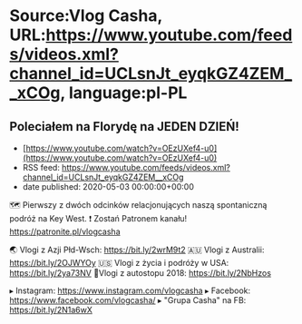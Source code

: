 # Source:Vlog Casha, URL:https://www.youtube.com/feeds/videos.xml?channel_id=UCLsnJt_eyqkGZ4ZEM__xCOg, language:pl-PL

## Poleciałem na Florydę na JEDEN DZIEŃ!
 - [https://www.youtube.com/watch?v=OEzUXef4-u0](https://www.youtube.com/watch?v=OEzUXef4-u0)
 - RSS feed: https://www.youtube.com/feeds/videos.xml?channel_id=UCLsnJt_eyqkGZ4ZEM__xCOg
 - date published: 2020-05-03 00:00:00+00:00

🗺️ Pierwszy z dwóch odcinków relacjonujących naszą spontaniczną podróż na Key West.
❗ Zostań Patronem kanału! 
https://patronite.pl/vlogcasha

🌏 Vlogi z Azji Płd-Wsch: https://bit.ly/2wrM9t2
🇦🇺 Vlogi z Australii: https://bit.ly/2OJWYOy
🇺🇸 Vlogi z życia i podróży w USA: https://bit.ly/2ya73NV
🚙Vlogi z autostopu 2018: https://bit.ly/2NbHzos

▸ Instagram: https://www.instagram.com/vlogcasha
▸ Facebook: https://www.facebook.com/vlogcasha/
▸ "Grupa Casha" na FB: https://bit.ly/2N1a6wX

